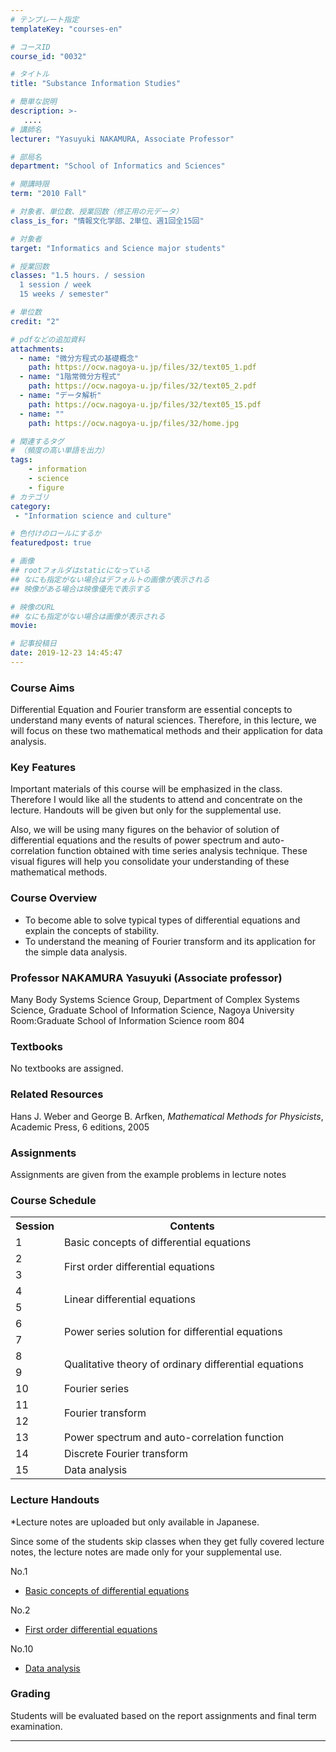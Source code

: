 ```yaml
---
# テンプレート指定
templateKey: "courses-en"

# コースID
course_id: "0032"

# タイトル
title: "Substance Information Studies"

# 簡単な説明
description: >-
   ....
# 講師名
lecturer: "Yasuyuki NAKAMURA, Associate Professor"

# 部局名
department: "School of Informatics and Sciences"

# 開講時限
term: "2010	Fall"

# 対象者、単位数、授業回数（修正用の元データ）
class_is_for: "情報文化学部、2単位、週1回全15回"

# 対象者
target: "Informatics and Science major students"

# 授業回数
classes: "1.5 hours. / session
  1 session / week
  15 weeks / semester"

# 単位数
credit: "2"

# pdfなどの追加資料
attachments:
  - name: "微分方程式の基礎概念" 
    path: https://ocw.nagoya-u.jp/files/32/text05_1.pdf
  - name: "1階常微分方程式" 
    path: https://ocw.nagoya-u.jp/files/32/text05_2.pdf
  - name: "データ解析" 
    path: https://ocw.nagoya-u.jp/files/32/text05_15.pdf
  - name: "" 
    path: https://ocw.nagoya-u.jp/files/32/home.jpg

# 関連するタグ
# （頻度の高い単語を出力）
tags:
    - information
    - science
    - figure
# カテゴリ
category:
 - "Information science and culture"

# 色付けのロールにするか
featuredpost: true

# 画像
## rootフォルダはstaticになっている
## なにも指定がない場合はデフォルトの画像が表示される
## 映像がある場合は映像優先で表示する

# 映像のURL
## なにも指定がない場合は画像が表示される
movie: 

# 記事投稿日
date: 2019-12-23 14:45:47
---
```


### Course Aims

Differential Equation and Fourier transform are essential concepts to understand many events of natural sciences. Therefore, in this lecture, we will focus on these two mathematical methods and their application for data analysis.

### Key Features

Important materials of this course will be emphasized in the class. Therefore I would like all the students to attend and concentrate on the lecture. Handouts will be given but only for the supplemental use.

Also, we will be using many figures on the behavior of solution of differential equations and the results of power spectrum and auto-correlation function obtained with time series analysis technique. These visual figures will help you consolidate your understanding of these mathematical methods.

### Course Overview

- To become able to solve typical types of differential equations and explain the concepts of stability.
- To understand the meaning of Fourier transform and its application for the simple data analysis.

### Professor NAKAMURA Yasuyuki (Associate professor)

Many Body Systems Science Group, Department of Complex Systems Science, Graduate School of Information Science, Nagoya University  
Room:Graduate School of Information Science room 804

### Textbooks

No textbooks are assigned.

### Related Resources

Hans J. Weber and George B. Arfken, <cite>Mathematical Methods for Physicists</cite>, Academic Press, 6 editions, 2005

### Assignments

Assignments are given from the example problems in lecture notes

<h3>Course Schedule</h3>
<table class="basic" width="455">
<tr>
<th width="20" class="center">Session</th>
<th width="435" class="center">Contents</th>
</tr>
<tr>
<td class="center">1</td>
<td>
Basic concepts of differential equations
</td>
</tr>
<tr>
<td class="center">2</td>
<td rowspan="2">
First order differential equations
</td>
</tr>
<tr>
<td class="center">3</td>
</tr>
<tr>
<td class="center">4</td>
<td rowspan="2">
Linear differential equations
</td>
</tr>
<tr>
<td class="center">5</td>
</tr>
<tr>
<td class="center">6</td>
<td rowspan="2">
Power series solution for differential equations
</td>
</tr>
<tr>
<td class="center">7</td>
</tr>
<tr>
<td class="center">8</td>
<td rowspan="2">
Qualitative theory of ordinary differential equations
</td>
</tr>
<tr>
<td class="center">9</td>
</tr>
<tr>
<td class="center">10</td>
<td>
Fourier series
</td>
</tr>
<tr>
<td class="center">11</td>
<td rowspan="2">
Fourier transform
</td>
</tr>
<tr>
<td class="center">12</td>
</tr>
<tr>
<td class="center">13</td>
<td>
Power spectrum and auto-correlation function
</td>
</tr>
<tr>
<td class="center">14</td>
<td>
Discrete Fourier transform
</td>
</tr>
<tr>
<td class="center">15</td>
<td>
Data analysis
</td>
</tr>
</table>

### Lecture Handouts

\*Lecture notes are uploaded but only available in Japanese.

Since some of the students skip classes when they get fully covered lecture notes, the lecture notes are made only for your supplemental use.

No.1

- [Basic concepts of differential equations](https://ocw.nagoya-u.jp/files/32/text05_1.pdf)

No.2

- [First order differential equations](https://ocw.nagoya-u.jp/files/32/text05_2.pdf)

No.10

- [Data analysis](https://ocw.nagoya-u.jp/files/32/text05_15.pdf)

### Grading

Students will be evaluated based on the report assignments and final term examination.

---
